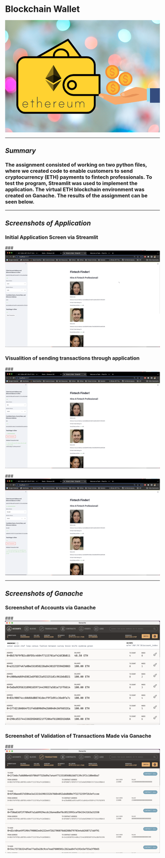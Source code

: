 # **Blockchain Wallet** 

![eth-wallet](/Images/eth-wallet.png "eth-wallet" )

---

## *Summary*

### The assignment consisted of working on two python files, where we created code to enable customers to send cryptocurrency (ETH) payments to fintech professionals.  To test the program, Streamlit was used to implement the application.  The virtual ETH blockchain environment was created on Ganache.  The results of the assignment can be seen below.

---

## *Screenshots of Application*

### **Initial Application Screen via Streamlit**

###![img1](/Images/str_1.png "img1")


### **Visualition of sending transactions through application**

###![img2](/Images/str_2.png "img2")

###![img3](/Images/str_3.png "img3")

---

## *Screenshots of Ganache*

### **Screenshot of Accounts via Ganache**

###![accounts](/Images/G_accounts.png "accounts")


### **Screenshot of Validation of Transactions Made via Ganache**

###![transactions](/Images/G_transactions.png "transactions")
